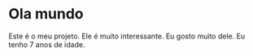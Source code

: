 # Ola mundo
Este é o meu projeto.
Ele é muito interessante.
Eu gosto muito dele.
Eu tenho 7 anos de idade.
